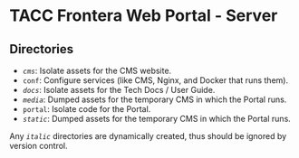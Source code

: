 # TACC Frontera Web Portal - Server

## Directories

- _`cms`_: Isolate assets for the CMS website.
- `conf`: Configure services (like CMS, Nginx, and Docker that runs them).
- _`docs`_: Isolate assets for the Tech Docs / User Guide.
- _`media`_: Dumped assets for the temporary CMS in which the Portal runs.
- `portal`: Isolate code for the Portal.
- _`static`_: Dumped assets for the temporary CMS in which the Portal runs.

Any _`italic`_ directories are dynamically created, thus should be ignored by version control.
